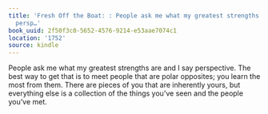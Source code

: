 ```yaml
---
title: 'Fresh Off the Boat: : People ask me what my greatest strengths are and I say
  persp…'
book_uuid: 2f50f3c0-5652-4576-9214-e53aae7074c1
location: '1752'
source: kindle
---
```


People ask me what my greatest strengths are and I say perspective. The best way to get that is to meet people that are polar opposites; you learn the most from them. There are pieces of you that are inherently yours, but everything else is a collection of the things you’ve seen and the people you’ve met.